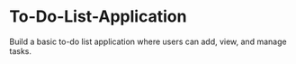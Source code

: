 # To-Do-List-Application
Build a basic to-do list application where users can add, view, and manage tasks.
